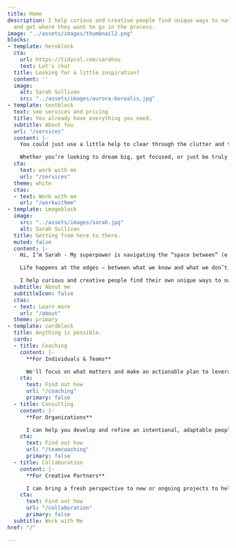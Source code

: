 ```yaml
---
title: Home
description: I help curious and creative people find unique ways to navigate life
  and get where they want to go in the process.
image: "../assets/images/thumbnail2.png"
blocks:
- template: heroblock
  cta:
    url: https://tidycal.com/sarahsu
    text: Let's chat
  title: Looking for a little inspiration?
  content: ''
  image:
    alt: Sarah Sullivan
    src: "../assets/images/aurora-borealis.jpg"
- template: textblock
  text: see services and pricing
  title: You already have everything you need.
  subtitle: About You
  url: "/services"
  content: |-
    You could just use a little help to clear through the clutter and the noise so you can focus your energy on what matters most.

    Whether you’re looking to dream big, get focused, or just be truly seen and heard for a change, **I'd love to be part of your journey**.
  cta:
    text: work with me
    url: "/services"
  theme: white
  ctas:
  - text: Work with me
    url: "/workwithme"
- template: imageblock
  image:
    src: "../assets/images/sarah.jpg"
    alt: Sarah Sullivan
  title: Getting from here to there.
  muted: false
  content: |-
    Hi, I’m Sarah - My superpower is navigating the “space between” (e.g. ideas, people, behaviors, stages) and making magic happen in the process.

    Life happens at the edges – between what we know and what we don’t, between where we are and where we want to be.

    I help curious and creative people find their own unique ways to navigate these spaces and get where they want to go in the process.
  subtitle: About me
  subtitleIcon: false
  ctas:
  - text: Learn more
    url: "/about"
  theme: primary
- template: cardblock
  title: Anything is possible.
  cards:
  - title: Coaching
    content: |-
      **For Individuals & Teams**

      We'll focus on what matters and make an actionable plan to leverage your unique strengths to get you where you want to go.
    cta:
      text: Find out how
      url: "/coaching"
      primary: false
  - title: Consulting
    content: |-
      **For Organizations**

      I can help you develop and refine an intentional, adaptable people strategy that develops with your business.
    cta:
      text: Find out how
      url: "/teamcoaching"
      primary: false
  - title: Collaboration
    content: |-
      **For Creative Partners**

      I can bring a fresh perspective to new or ongoing projects to help you generate ideas and insights.
    cta:
      text: Find out how
      url: "/collaboration"
      primary: false
  subtitle: Work with Me
href: "/"

---
```

